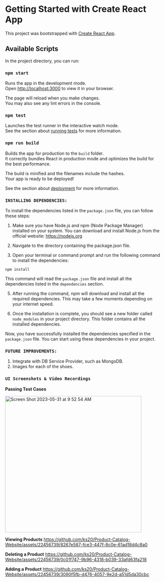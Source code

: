 # Getting Started with Create React App

This project was bootstrapped with [Create React App](https://github.com/facebook/create-react-app).

## Available Scripts

In the project directory, you can run:

### `npm start`

Runs the app in the development mode.\
Open [http://localhost:3000](http://localhost:3000) to view it in your browser.

The page will reload when you make changes.\
You may also see any lint errors in the console.

### `npm test`

Launches the test runner in the interactive watch mode.\
See the section about [running tests](https://facebook.github.io/create-react-app/docs/running-tests) for more information.

### `npm run build`

Builds the app for production to the `build` folder.\
It correctly bundles React in production mode and optimizes the build for the best performance.

The build is minified and the filenames include the hashes.\
Your app is ready to be deployed!

See the section about [deployment](https://facebook.github.io/create-react-app/docs/deployment) for more information.

### `INSTALLING DEPENDENCIES:`
To install the dependencies listed in the `package.json` file, you can follow these steps:

1. Make sure you have Node.js and npm (Node Package Manager) installed on your system. You can download and install Node.js from the official website: https://nodejs.org

2. Navigate to the directory containing the package.json file.

4. Open your terminal or command prompt and run the following command to install the dependencies:

```shell
npm install
```

This command will read the `package.json` file and install all the dependencies listed in the `dependencies` section.

5. After running the command, npm will download and install all the required dependencies. This may take a few moments depending on your internet speed.

6. Once the installation is complete, you should see a new folder called `node_modules` in your project directory. This folder contains all the installed dependencies.

Now, you have successfully installed the dependencies specified in the `package.json` file. You can start using these dependencies in your project.

### `FUTURE IMPROVEMENTS:`
1. Integrate with DB Service Provider, such as MongoDB.
2. Images for each of the shoes.

### `UI Screenshots & Video Recordings`

**Passing Test Cases**

<img width="441" alt="Screen Shot 2023-05-31 at 9 52 54 AM" src="https://github.com/ks20/Product-Catalog-Website/assets/22456739/b0406c4c-9ca5-44a0-9019-464dd9cecdb0">

**Viewing Products**
https://github.com/ks20/Product-Catalog-Website/assets/22456739/8267e587-fce3-447f-8c0e-61ad18d4c8a0

**Deleting a Product**
https://github.com/ks20/Product-Catalog-Website/assets/22456739/0c01f747-9b96-4318-b039-33afd63fa218

**Adding a Product**
https://github.com/ks20/Product-Catalog-Website/assets/22456739/3090f5fb-d476-4057-9e2d-a51d5da30cbc
